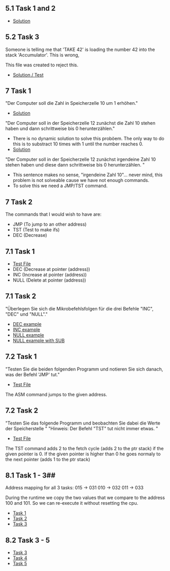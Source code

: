 ## 5.1 Task 1 and 2 ##

- [Solution](chapter_5_1_task_1.asm)

## 5.2 Task 3 ##

Someone is telling me that 'TAKE 42' is loading the number 42 into the stack 'Accumulator'.
This is wrong, 

This file was created to reject this.
- [Solution / Test](chapter_5_2_task_3.asm)

## 7 Task 1 ##

"Der Computer soll die Zahl in Speicherzelle 10 um 1 erhöhen."
- [Solution](chapter_7_1_task_1.asm)

"Der Computer soll in der Speicherzelle 12 zunächst die Zahl 10 stehen haben und dann schrittweise bis 0 herunterzählen."
- There is no dynamic solution to solve this proböem. The only way to do this is to substract 10 times with 1 until the number reaches 0.
- [Solution](chapter_7_1_task_1_sub.asm)

"Der Computer soll in der Speicherzelle 12 zunächst irgendeine Zahl 10 stehen haben und diese dann schrittweise bis 0 herunterzählen. "
- This sentence makes no sense, "irgendeine Zahl 10"... never mind, this problem is not solveable cause we have not enough commands.
- To solve this we need a JMP/TST command.

## 7 Task 2 ##

The commands that I would wish to have are:
- JMP (To jump to an other address)
- TST (Test to make ifs)
- DEC (Decrease)

## 7.1 Task 1 ##

- [Test File](chapter_7_1_task_1.asm)
- DEC (Decrease at pointer (address))
- INC (Increase at pointer (address))
- NULL (Delete at pointer (address))

## 7.1 Task 2 ##

"Überlegen Sie sich die Mikrobefehlsfolgen für die drei Befehle "INC", "DEC" und "NULL"."

- [DEC example](chapter_7_1_task_2_dec.asm)
- [INC example](chapter_7_1_task_2_inc.asm)
- [NULL example](chapter_7_1_task_2_null.asm)
- [NULL example with SUB](chapter_7_1_task_2_null_with_sub.asm)

## 7.2 Task 1 ##

"Testen Sie die beiden folgenden Programm und notieren Sie sich danach, was der Befehl 'JMP' tut." 

- [Test File](chapter_7_2_task_1.asm)

The ASM command jumps to the given address.

## 7.2 Task 2 ##

"Testen Sie das folgende Programm und beobachten Sie dabei die Werte der Speicherstelle "
"Hinweis: Der Befehl "TST" tut nicht immer etwas. "

- [Test File](chapter_7_2_task_2.asm)

The TST command adds 2 to the fetch cycle (adds 2 to the ptr stack) if the given pointer is 0.
If the given pointer is higher than 0 he goes normaly to the next pointer (adds 1 to the ptr stack)

## 8.1 Task 1 - 3##

Address mapping for all 3 tasks:
015 -> 031
010 -> 032
011 -> 033

During the runtime we copy the two values that we compare to the address 100 and 101.
So we can re-execute it without resetting the cpu. 

- [Task 1](chapter_8_1_task_1.asm)
- [Task 2](chapter_8_1_task_2.asm)
- [Task 3](chapter_8_1_task_3.asm)

## 8.2 Task 3 - 5 ##
- [Task 3](chapter_8_2_task_3.asm)
- [Task 4](chapter_8_2_task_4.asm)
- [Task 5](chapter_8_2_task_5.asm)
